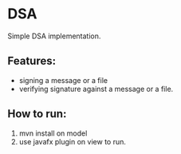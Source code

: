 # DSA
Simple DSA implementation.
## Features:
- signing a message or a file
- verifying signature against a message or a file.
## How to run:
1. mvn install on model
2. use javafx plugin on view to run.
